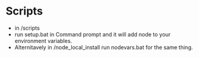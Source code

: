# Scripts
- in /scripts
- run setup.bat in Command prompt and it will add node to your environment variables. 
- Alternitavely in /node_local_install run nodevars.bat for the same thing.